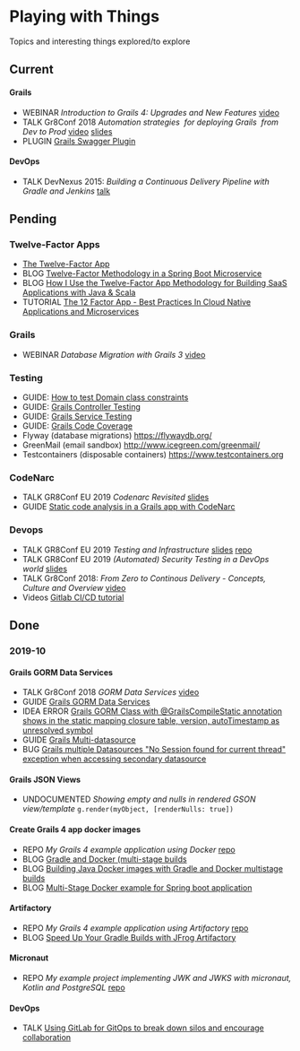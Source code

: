 # Playing with Things

Topics and interesting things explored/to explore

## Current

#### Grails  
* WEBINAR *Introduction to Grails 4: Upgrades and New Features* [video](https://www.youtube.com/watch?v=EVA_pIrjVdo)
* TALK Gr8Conf 2018 *Automation strategies  for deploying Grails  from Dev to Prod* [video](https://www.youtube.com/watch?v=papccoNYkhQ) [slides](https://gingkoapp.com/automation-strategies-for-deploying-grails-from-dev-to-prod.html) 
* PLUGIN [Grails Swagger Plugin](https://plugins.grails.org/plugin/ajay-kumar/swagger)

#### DevOps
* TALK DevNexus 2015: *Building a Continuous Delivery Pipeline with Gradle and Jenkins* [talk](https://www.youtube.com/watch?v=z4yVEKOP50g)

## Pending

### Twelve-Factor Apps
* [The Twelve-Factor App](https://12factor.net/)
* BLOG [Twelve-Factor Methodology in a Spring Boot Microservice](https://www.baeldung.com/spring-boot-12-factor)
* BLOG [How I Use the Twelve-Factor App Methodology for Building SaaS Applications with Java & Scala](https://medium.com/hashmapinc/how-i-use-the-twelve-factor-app-methodology-for-building-saas-applications-with-java-scala-4cdb668cc908)
* TUTORIAL [The 12 Factor App - Best Practices In Cloud Native Applications and Microservices](https://www.springboottutorial.com/12-factor-app-cloud-native-microservices-best-practices)

### Grails
* WEBINAR *Database Migration with Grails 3* [video](https://www.youtube.com/watch?v=rNdfozn7NCs)

### Testing
* GUIDE: [How to test Domain class constraints](https://guides.grails.org/grails-test-domain-class-constraints/guide/index.html)
* GUIDE: [Grails Controller Testing](https://guides.grails.org/grails-controller-testing/guide/index.html)
* GUIDE: [Grails Service Testing](https://guides.grails.org/grails-mock-basics/guide/index.html)
* GUIDE: [Grails Code Coverage](https://guides.grails.org/grails-code-coverage/guide/index.html)
* Flyway (database migrations) https://flywaydb.org/
* GreenMail (email sandbox) http://www.icegreen.com/greenmail/
* Testcontainers (disposable containers) https://www.testcontainers.org

### CodeNarc
* TALK GR8Conf EU 2019 *Codenarc Revisited* [slides](https://speakerdeck.com/jlstrater/codenarc-revisited-gr8conf-eu-2019)
* GUIDE [Static code analysis in a Grails app with CodeNarc](https://guides.grails.org/grails-codenarc/guide/index.html)

### Devops
* TALK GR8Conf EU 2019 *Testing and Infrastructure* [slides](https://github.com/sparsick/infra-testing-talk/blob/gr8conf19/slides/2019.05%20-%20Gr8Conf-%20Testing%20and%20Infrastructure.pdf) [repo](https://github.com/sparsick/infra-testing-talk/tree/gr8conf19)
* TALK GR8Conf EU 2019 *(Automated) Security Testing in a DevOps world* [slides](https://slides.com/kiview/securitytesting-general#/)
* TALK Gr8Conf 2018: *From Zero to Continous Delivery - Concepts, Culture and Overview* [video](https://www.youtube.com/watch?v=KAo4YMtjMgg)  
* Videos [Gitlab CI/CD tutorial](https://www.youtube.com/playlist?list=PLaFCDlD-mVOlnL0f9rl3jyOHNdHU--vlJ)

## Done

### 2019-10

#### Grails GORM Data Services
* TALK Gr8Conf 2018 *GORM Data Services* [video](https://www.youtube.com/watch?v=jPmXvHvJB_M)
* GUIDE [Grails GORM Data Services](https://guides.grails.org/grails-gorm-data-services/guide/index.html)
* IDEA ERROR [Grails GORM Class with @GrailsCompileStatic annotation shows in the static mapping closure table, version, autoTimestamp as unresolved symbol](https://youtrack.jetbrains.com/issue/IDEA-206196)
* GUIDE [Grails Multi-datasource](http://guides.grails.org/grails-multi-datasource/guide/index.html)
* BUG [Grails multiple Datasources "No Session found for current thread" exception when accessing secondary datasource](https://github.com/grails/grails-core/issues/10383#issuecomment-451925220)

#### Grails JSON Views
* UNDOCUMENTED *Showing empty and nulls in rendered GSON view/template* ```g.render(myObject, [renderNulls: true])```

#### Create Grails 4 app docker images
* REPO *My Grails 4 example application using Docker* [repo](https://github.com/aretche/grails4-docker-example-app) 
* BLOG [Gradle and Docker (multi-stage builds](https://codefresh.io/docs/docs/learn-by-example/java/gradle/)
* BLOG [Building Java Docker images with Gradle and Docker multistage builds](http://paulbakker.io/java/docker-gradle-multistage/)
* BLOG [Multi-Stage Docker example for Spring boot application](https://medium.com/@sairamkrish/docker-for-spring-boot-gradle-java-micro-service-done-the-right-way-2f46231dbc06)

#### Artifactory
* REPO *My Grails 4 example application using Artifactory* [repo](https://github.com/aretche/grails4-artifactory-example)
* BLOG [Speed Up Your Gradle Builds with JFrog Artifactory](https://jfrog.com/blog/speed-up-your-gradle-builds-with-jfrog-artifactory/)

#### Micronaut
* REPO *My example project implementing JWK and JWKS with micronaut, Kotlin and PostgreSQL* [repo](https://github.com/aretche/mn-kotlin-jwks-example)

#### DevOps
* TALK [Using GitLab for GitOps to break down silos and encourage collaboration](https://www.youtube.com/watch?v=5ykRuaZvY-E)
